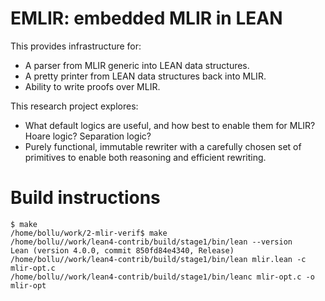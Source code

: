 # EMLIR: embedded MLIR in LEAN

This provides infrastructure for:

- A parser from MLIR generic into LEAN data structures.
- A pretty printer from LEAN data structures back into MLIR.
- Ability to write proofs over MLIR.

This research project explores:

- What default logics are useful, and how best to enable them for MLIR? Hoare logic? Separation logic?
- Purely functional, immutable rewriter with a carefully chosen set of
  primitives to enable both reasoning and efficient rewriting.

# Build instructions

```
$ make
/home/bollu/work/2-mlir-verif$ make 
/home/bollu//work/lean4-contrib/build/stage1/bin/lean --version
Lean (version 4.0.0, commit 850fd84e4340, Release)
/home/bollu//work/lean4-contrib/build/stage1/bin/lean mlir.lean -c mlir-opt.c
/home/bollu//work/lean4-contrib/build/stage1/bin/leanc mlir-opt.c -o mlir-opt
```
